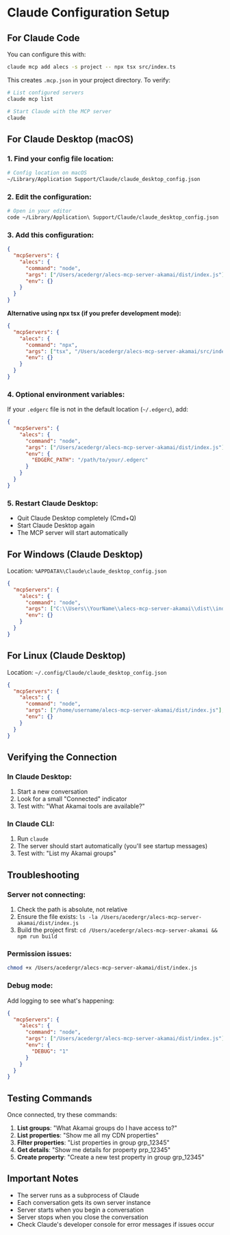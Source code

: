 # Claude Configuration Setup

## For Claude Code

You can configure this with:
```bash
claude mcp add alecs -s project -- npx tsx src/index.ts
```

This creates `.mcp.json` in your project directory. To verify:

```bash
# List configured servers
claude mcp list

# Start Claude with the MCP server
claude
```

## For Claude Desktop (macOS)

### 1. Find your config file location:
```bash
# Config location on macOS
~/Library/Application Support/Claude/claude_desktop_config.json
```

### 2. Edit the configuration:

```bash
# Open in your editor
code ~/Library/Application\ Support/Claude/claude_desktop_config.json
```

### 3. Add this configuration:

```json
{
  "mcpServers": {
    "alecs": {
      "command": "node",
      "args": ["/Users/acedergr/alecs-mcp-server-akamai/dist/index.js"],
      "env": {}
    }
  }
}
```

**Alternative using npx tsx (if you prefer development mode):**

```json
{
  "mcpServers": {
    "alecs": {
      "command": "npx",
      "args": ["tsx", "/Users/acedergr/alecs-mcp-server-akamai/src/index.ts"],
      "env": {}
    }
  }
}
```

### 4. Optional environment variables:

If your `.edgerc` file is not in the default location (`~/.edgerc`), add:

```json
{
  "mcpServers": {
    "alecs": {
      "command": "node",
      "args": ["/Users/acedergr/alecs-mcp-server-akamai/dist/index.js"],
      "env": {
        "EDGERC_PATH": "/path/to/your/.edgerc"
      }
    }
  }
}
```

### 5. Restart Claude Desktop:
- Quit Claude Desktop completely (Cmd+Q)
- Start Claude Desktop again
- The MCP server will start automatically

## For Windows (Claude Desktop)

Location: `%APPDATA%\Claude\claude_desktop_config.json`

```json
{
  "mcpServers": {
    "alecs": {
      "command": "node",
      "args": ["C:\\Users\\YourName\\alecs-mcp-server-akamai\\dist\\index.js"],
      "env": {}
    }
  }
}
```

## For Linux (Claude Desktop)

Location: `~/.config/Claude/claude_desktop_config.json`

```json
{
  "mcpServers": {
    "alecs": {
      "command": "node",
      "args": ["/home/username/alecs-mcp-server-akamai/dist/index.js"],
      "env": {}
    }
  }
}
```

## Verifying the Connection

### In Claude Desktop:
1. Start a new conversation
2. Look for a small "Connected" indicator
3. Test with: "What Akamai tools are available?"

### In Claude CLI:
1. Run `claude`
2. The server should start automatically (you'll see startup messages)
3. Test with: "List my Akamai groups"

## Troubleshooting

### Server not connecting:
1. Check the path is absolute, not relative
2. Ensure the file exists: `ls -la /Users/acedergr/alecs-mcp-server-akamai/dist/index.js`
3. Build the project first: `cd /Users/acedergr/alecs-mcp-server-akamai && npm run build`

### Permission issues:
```bash
chmod +x /Users/acedergr/alecs-mcp-server-akamai/dist/index.js
```

### Debug mode:
Add logging to see what's happening:

```json
{
  "mcpServers": {
    "alecs": {
      "command": "node",
      "args": ["/Users/acedergr/alecs-mcp-server-akamai/dist/index.js"],
      "env": {
        "DEBUG": "1"
      }
    }
  }
}
```

## Testing Commands

Once connected, try these commands:

1. **List groups**: "What Akamai groups do I have access to?"
2. **List properties**: "Show me all my CDN properties"
3. **Filter properties**: "List properties in group grp_12345"
4. **Get details**: "Show me details for property prp_12345"
5. **Create property**: "Create a new test property in group grp_12345"

## Important Notes

- The server runs as a subprocess of Claude
- Each conversation gets its own server instance
- Server starts when you begin a conversation
- Server stops when you close the conversation
- Check Claude's developer console for error messages if issues occur